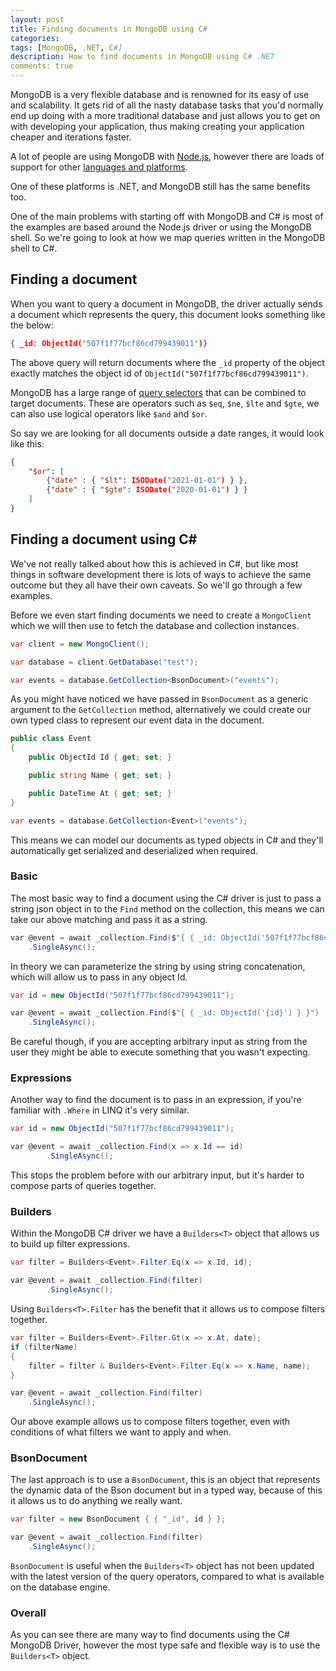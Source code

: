 ```yaml
---
layout: post
title: Finding documents in MongoDB using C#
categories:
tags: [MongoDB, .NET, C#]
description: How to find documents in MongoDB using C# .NET
comments: true
---
```


MongoDB is a very flexible database and is renowned for its easy of use and scalability. It gets rid of all the nasty database tasks that you'd normally end up doing with a more traditional database and just allows you to get on with developing your application, thus making creating your application cheaper and iterations faster.

A lot of people are using MongoDB with [Node.js](https://nodejs.org/en/), however there are loads of support for other [languages and platforms](https://docs.mongodb.com/ecosystem/drivers/).

One of these platforms is .NET, and MongoDB still has the same benefits too.

One of the main problems with starting off with MongoDB and C# is most of the examples are based around the Node.js driver or using the MongoDB shell. So we're going to look at how we map queries written in the MongoDB shell to C#.

## Finding a document

When you want to query a document in MongoDB, the driver actually sends a document which represents the query, this document looks something like the below:

```json
{ _id: ObjectId("507f1f77bcf86cd799439011")}
```

The above query will return documents where the `_id` property of the object exactly matches the object id of `ObjectId("507f1f77bcf86cd799439011")`.

MongoDB has a large range of [query selectors](https://docs.mongodb.com/manual/reference/operator/query/#query-selectors) that can be combined to target documents. These are operators such as `$eq`, `$ne`, `$lte` and `$gte`, we can also use logical operators like `$and` and `$or`.

So say we are looking for all documents outside a date ranges, it would look like this:

```json
{
    "$or": [
        {"date" : { "$lt": ISODate("2021-01-01") } },
        {"date" : { "$gte": ISODate("2020-01-01") } }
    ]
}
```

## Finding a document using C#

We've not really talked about how this is achieved in C#, but like most things in software development there is lots of ways to achieve the same outcome but they all have their own caveats. So we'll go through a few examples.

Before we even start finding documents we need to create a `MongoClient` which we will then use to fetch the database and collection instances.

```csharp
var client = new MongoClient();

var database = client.GetDatabase("test");

var events = database.GetCollection<BsonDocument>("events");
```

As you might have noticed we have passed in `BsonDocument` as a generic argument to the `GetCollection` method, alternatively we could create our own typed class to represent our event data in the document.

```csharp
public class Event
{
    public ObjectId Id { get; set; }

    public string Name { get; set; }

    public DateTime At { get; set; }
}

var events = database.GetCollection<Event>("events");
```

This means we can model our documents as typed objects in C# and they'll automatically get serialized and deserialized when required.

### Basic

The most basic way to find a document using the C# driver is just to pass a string json object in to the `Find` method on the collection, this means we can take our above matching and pass it as a string.

```csharp
var @event = await _collection.Find($"{ { _id: ObjectId('507f1f77bcf86cd799439011') } }")
    .SingleAsync(); 
```

In theory we can parameterize the string by using string concatenation, which will allow us to pass in any object Id.

```csharp
var id = new ObjectId("507f1f77bcf86cd799439011");

var @event = await _collection.Find($"{ { _id: ObjectId('{id}') } }")
    .SingleAsync(); 
```

Be careful though, if you are accepting arbitrary input as string from the user they might be able to execute something that you wasn't expecting.

### Expressions

Another way to find the document is to pass in an expression, if you're familiar with `.Where` in LINQ it's very similar.

```csharp
var id = new ObjectId("507f1f77bcf86cd799439011");

var @event = await _collection.Find(x => x.Id == id)
        .SingleAsync();
```

This stops the problem before with our arbitrary input, but it's harder to compose parts of queries together.

### Builders

Within the MongoDB C# driver we have a `Builders<T>` object that allows us to build up filter expressions.

```csharp
var filter = Builders<Event>.Filter.Eq(x => x.Id, id);

var @event = await _collection.Find(filter)
        .SingleAsync();
```

Using `Builders<T>.Filter` has the benefit that it allows us to compose filters together.

```csharp
var filter = Builders<Event>.Filter.Gt(x => x.At, date);
if (filterName)
{
    filter = filter & Builders<Event>.Filter.Eq(x => x.Name, name);
}

var @event = await _collection.Find(filter)
    .SingleAsync();
```

Our above example allows us to compose filters together, even with conditions of what filters we want to apply and when.

### BsonDocument

The last approach is to use a `BsonDocument`, this is an object that represents the dynamic data of the Bson document but in a typed way, because of this it allows us to do anything we really want.

```csharp
var filter = new BsonDocument { { "_id", id } };

var @event = await _collection.Find(filter)
    .SingleAsync();
```

`BsonDocument` is useful when the `Builders<T>` object has not been updated with the latest version of the query operators, compared to what is available on the database engine.

### Overall

As you can see there are many way to find documents using the C# MongoDB Driver, however the most type safe and flexible way is to use the `Builders<T>` object.

